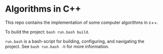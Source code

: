 # Algorithms in C++

This repo contains the implementation of some computer algorithms in c++.

To build the project: `bash run.bash build`. 

`run.bash` is a bash-script for building, configuring, and navigating the project.  See `bash run.bash -h` for more information.
